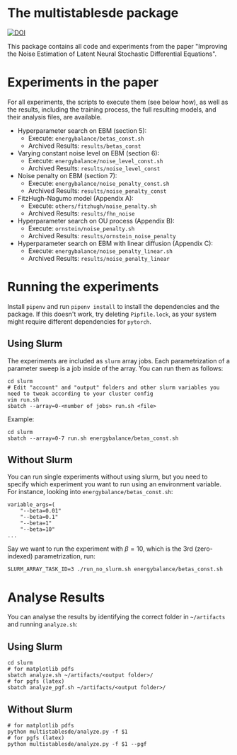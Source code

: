 # The multistablesde package

[![DOI](https://zenodo.org/badge/DOI/10.5281/zenodo.14534738.svg)](https://doi.org/10.5281/zenodo.14534738)

This package contains all code and experiments from the paper "Improving the Noise Estimation of Latent Neural Stochastic Differential Equations".

# Experiments in the paper

For all experiments, the scripts to execute them (see below how), as well as the results, including the training process, the full resulting models, and their analysis files, are available.

- Hyperparameter search on EBM (section 5):
    - Execute: `energybalance/betas_const.sh`
    - Archived Results: `results/betas_const`
- Varying constant noise level on EBM (section 6):
    - Execute: `energybalance/noise_level_const.sh`
    - Archived Results: `results/noise_level_const`
- Noise penalty on EBM (section 7):
    - Execute: `energybalance/noise_penalty_const.sh`
    - Archived Results: `results/noise_penalty_const`
- FitzHugh-Nagumo model (Appendix A):
    - Execute: `others/fitzhugh/noise_penalty.sh`
    - Archived Results: `results/fhn_noise`
- Hyperparameter search on OU process (Appendix B):
    - Execute: `ornstein/noise_penalty.sh`
    - Archived Results: `results/ornstein_noise_penalty`
- Hyperparameter search on EBM with linear diffusion (Appendix C):
    - Execute: `energybalance/noise_penalty_linear.sh`
    - Archived Results: `results/noise_penalty_linear`

# Running the experiments

Install `pipenv` and run `pipenv install` to install the dependencies and the package. If this doesn't work, try deleting `Pipfile.lock`, as your system might require different dependencies for `pytorch`.

## Using Slurm

The experiments are included as `slurm` array jobs. Each parametrization of a parameter sweep is a job inside of the array. You can run them as follows:

    cd slurm
    # Edit "account" and "output" folders and other slurm variables you need to tweak according to your cluster config
    vim run.sh
    sbatch --array=0-<number of jobs> run.sh <file>

Example:

    cd slurm
    sbatch --array=0-7 run.sh energybalance/betas_const.sh

## Without Slurm

You can run single experiments without using slurm, but you need to specify which experiment you want to run using an environment variable. For instance, looking into `energybalance/betas_const.sh`:

    variable_args=(
        "--beta=0.01"
        "--beta=0.1"
        "--beta=1"
        "--beta=10"
    ...

Say we want to run the experiment with $\beta=10$, which is the 3rd (zero-indexed) parametrization, run:

    SLURM_ARRAY_TASK_ID=3 ./run_no_slurm.sh energybalance/betas_const.sh

# Analyse Results

You can analyse the results by identifying the correct folder in `~/artifacts` and running `analyze.sh`:

## Using Slurm

    cd slurm
    # for matplotlib pdfs
    sbatch analyze.sh ~/artifacts/<output folder>/
    # for pgfs (latex)
    sbatch analyze_pgf.sh ~/artifacts/<output folder>/

## Without Slurm

    # for matplotlib pdfs
    python multistablesde/analyze.py -f $1
    # for pgfs (latex)
    python multistablesde/analyze.py -f $1 --pgf
